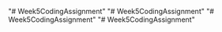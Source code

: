 "# Week5CodingAssignment" 
"# Week5CodingAssignment" 
"# Week5CodingAssignment" 
"# Week5CodingAssignment" 
